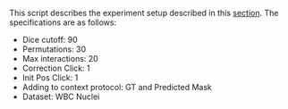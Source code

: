 This script describes the experiment setup described in this [section](https://docs.google.com/document/d/1a4dhsl_HwfEay5tG1ce-zobzbu1J2rUUKZwnQOdPvf0/edit?tab=t.0#heading=h.pwkidcjvadgm). The specifications are as follows:

- Dice cutoff: 90
- Permutations: 30
- Max interactions: 20
- Correction Click: 1
- Init Pos Click: 1
- Adding to context protocol: GT and Predicted Mask
- Dataset: WBC Nuclei